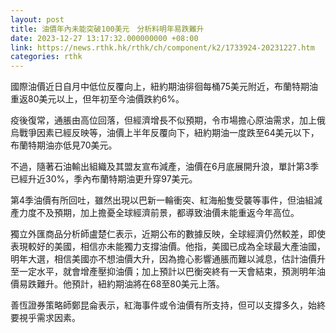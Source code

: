 ```yaml
---
layout: post
title: 油價年內未能突破100美元　分析料明年易跌難升
date: 2023-12-27 13:17:32.000000000 +08:00
link: https://news.rthk.hk/rthk/ch/component/k2/1733924-20231227.htm
categories: rthk
---
```


國際油價近日自月中低位反覆向上，紐約期油徘徊每桶75美元附近，布蘭特期油重返80美元以上，但年初至今油價跌約6%。

疫後復常，通脹由高位回落，但經濟增長不似預期，令市場擔心原油需求，加上俄烏戰爭因素已經反映等，油價上半年反覆向下，紐約期油一度跌至64美元以下，布蘭特期油亦低見70美元。

不過，隨著石油輸出組織及其盟友宣布減產，油價在6月底展開升浪，單計第3季已經升近30%，季內布蘭特期油更升穿97美元。

第4季油價有所回吐，雖然出現以巴新一輪衝突、紅海船隻受襲等事件，但油組減產力度不及預期，加上擔憂全球經濟前景，都導致油價未能重返今年高位。

獨立外匯商品分析師盧楚仁表示，近期公布的數據反映，全球經濟仍然較差，即使表現較好的美國，相信亦未能獨力支撐油價。他指，美國已成為全球最大產油國，明年大選，相信美國亦不想油價大升，因為擔心影響通脹而難以減息，估計油價升至一定水平，就會增產壓抑油價；加上預計以巴衡突終有一天會結束，預測明年油價易跌難升。他預計，紐約期油將在68至80美元上落。

善恆證券策略師鄭昆侖表示，紅海事件或令油價有所支持，但可以支撐多久，始終要視乎需求因素。
